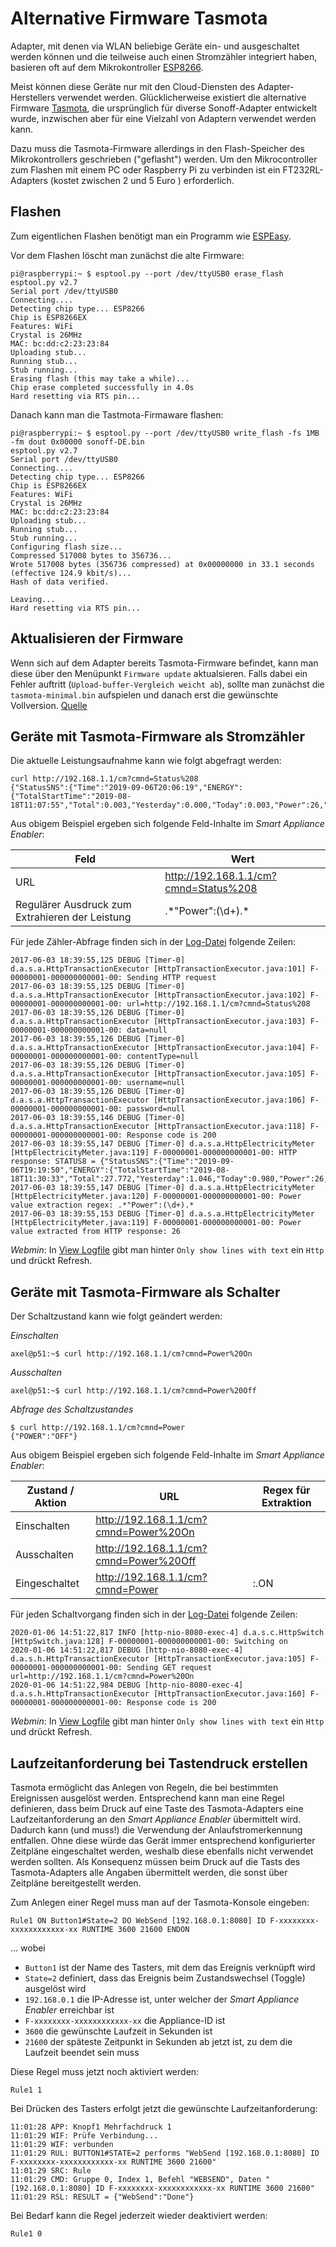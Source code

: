 # Alternative Firmware Tasmota
Adapter, mit denen via WLAN beliebige Geräte ein- und ausgeschaltet werden können und die teilweise auch einen Stromzähler integriert haben, basieren oft auf dem Mikrokontroller [ESP8266](https://de.wikipedia.org/wiki/ESP8266).

Meist können diese Geräte nur mit den Cloud-Diensten des Adapter-Herstellers verwendet werden. Glücklicherweise existiert die alternative Firmware [Tasmota](https://github.com/arendst/Sonoff-Tasmota), die ursprünglich für diverse Sonoff-Adapter entwickelt wurde, inzwischen aber für eine Vielzahl von Adaptern verwendet werden kann.

Dazu muss die Tasmota-Firmware allerdings in den Flash-Speicher des Mikrokontrollers geschrieben ("geflasht") werden. Um den Mikrocontroller zum Flashen mit einem PC oder Raspberry Pi zu verbinden ist ein FT232RL-Adapters (kostet zwischen 2 und 5 Euro ) erforderlich.

## Flashen
Zum eigentlichen Flashen benötigt man ein Programm wie [ESPEasy](https://www.heise.de/ct/artikel/ESPEasy-installieren-4076214.html).

Vor dem Flashen löscht man zunächst die alte Firmware:
```console
pi@raspberrypi:~ $ esptool.py --port /dev/ttyUSB0 erase_flash
esptool.py v2.7
Serial port /dev/ttyUSB0
Connecting....
Detecting chip type... ESP8266
Chip is ESP8266EX
Features: WiFi
Crystal is 26MHz
MAC: bc:dd:c2:23:23:84
Uploading stub...
Running stub...
Stub running...
Erasing flash (this may take a while)...
Chip erase completed successfully in 4.0s
Hard resetting via RTS pin...
```

Danach kann man die Tastmota-Firmaware flashen:
```console
pi@raspberrypi:~ $ esptool.py --port /dev/ttyUSB0 write_flash -fs 1MB -fm dout 0x00000 sonoff-DE.bin
esptool.py v2.7
Serial port /dev/ttyUSB0
Connecting....
Detecting chip type... ESP8266
Chip is ESP8266EX
Features: WiFi
Crystal is 26MHz
MAC: bc:dd:c2:23:23:84
Uploading stub...
Running stub...
Stub running...
Configuring flash size...
Compressed 517008 bytes to 356736...
Wrote 517008 bytes (356736 compressed) at 0x00000000 in 33.1 seconds (effective 124.9 kbit/s)...
Hash of data verified.

Leaving...
Hard resetting via RTS pin...
```

## Aktualisieren der Firmware
Wenn sich auf dem Adapter bereits Tasmota-Firmware befindet, kann man diese über den Menüpunkt `Firmware update` aktualsieren. Falls dabei ein Fehler auftritt (`Upload-buffer-Vergleich weicht ab`), sollte man zunächst die `tasmota-minimal.bin` aufspielen und danach erst die gewünschte Vollversion. [Quelle](https://www.schimmer-media.de/forum/index.php?thread/223-sonoff-basic-update-nicht-m%C3%B6glich/)


## Geräte mit Tasmota-Firmware als Stromzähler 

Die aktuelle Leistungsaufnahme kann wie folgt abgefragt werden:
```
curl http://192.168.1.1/cm?cmnd=Status%208
{"StatusSNS":{"Time":"2019-09-06T20:06:19","ENERGY":{"TotalStartTime":"2019-08-18T11:07:55","Total":0.003,"Yesterday":0.000,"Today":0.003,"Power":26,"ApparentPower":25,"ReactivePower":25,"Factor":0.06,"Voltage":239,"Current":0.106}}}
```

Aus obigem Beispiel ergeben sich folgende Feld-Inhalte im *Smart Appliance Enabler*:

| Feld                                            | Wert                                  |
| ----------------------------------------------- | ------------------------------------- |
| URL                                             | http://192.168.1.1/cm?cmnd=Status%208 |
| Regulärer Ausdruck zum Extrahieren der Leistung | .\*"Power":(\d+).\*       |

Für jede Zähler-Abfrage finden sich in der [Log-Datei](Support.md#Log) folgende Zeilen:
```
2017-06-03 18:39:55,125 DEBUG [Timer-0] d.a.s.a.HttpTransactionExecutor [HttpTransactionExecutor.java:101] F-00000001-000000000001-00: Sending HTTP request
2017-06-03 18:39:55,125 DEBUG [Timer-0] d.a.s.a.HttpTransactionExecutor [HttpTransactionExecutor.java:102] F-00000001-000000000001-00: url=http://192.168.1.1/cm?cmnd=Status%208
2017-06-03 18:39:55,126 DEBUG [Timer-0] d.a.s.a.HttpTransactionExecutor [HttpTransactionExecutor.java:103] F-00000001-000000000001-00: data=null
2017-06-03 18:39:55,126 DEBUG [Timer-0] d.a.s.a.HttpTransactionExecutor [HttpTransactionExecutor.java:104] F-00000001-000000000001-00: contentType=null
2017-06-03 18:39:55,126 DEBUG [Timer-0] d.a.s.a.HttpTransactionExecutor [HttpTransactionExecutor.java:105] F-00000001-000000000001-00: username=null
2017-06-03 18:39:55,126 DEBUG [Timer-0] d.a.s.a.HttpTransactionExecutor [HttpTransactionExecutor.java:106] F-00000001-000000000001-00: password=null
2017-06-03 18:39:55,146 DEBUG [Timer-0] d.a.s.a.HttpTransactionExecutor [HttpTransactionExecutor.java:118] F-00000001-000000000001-00: Response code is 200
2017-06-03 18:39:55,147 DEBUG [Timer-0] d.a.s.a.HttpElectricityMeter [HttpElectricityMeter.java:119] F-00000001-000000000001-00: HTTP response: STATUS8 = {"StatusSNS":{"Time":"2019-09-06T19:19:50","ENERGY":{"TotalStartTime":"2019-08-18T11:30:33","Total":27.772,"Yesterday":1.046,"Today":0.980,"Power":26,"ApparentPower":47,"ReactivePower":47,"Factor":0.05,"Voltage":231,"Current":0.204}}}
2017-06-03 18:39:55,147 DEBUG [Timer-0] d.a.s.a.HttpElectricityMeter [HttpElectricityMeter.java:120] F-00000001-000000000001-00: Power value extraction regex: .*"Power":(\d+).*
2017-06-03 18:39:55,153 DEBUG [Timer-0] d.a.s.a.HttpElectricityMeter [HttpElectricityMeter.java:119] F-00000001-000000000001-00: Power value extracted from HTTP response: 26
```

*Webmin*: In [View Logfile](Logging_DE.md#webmin-logs) gibt man hinter `Only show lines with text` ein `Http` und drückt Refresh.

## Geräte mit Tasmota-Firmware als Schalter

Der Schaltzustand kann wie folgt geändert werden:

_Einschalten_
```console
axel@p51:~$ curl http://192.168.1.1/cm?cmnd=Power%20On
```

_Ausschalten_
```console
axel@p51:~$ curl http://192.168.1.1/cm?cmnd=Power%20Off
```

_Abfrage des Schaltzustandes_
```console
$ curl http://192.168.1.1/cm?cmnd=Power
{"POWER":"OFF"}
```

Aus obigem Beispiel ergeben sich folgende Feld-Inhalte im *Smart Appliance Enabler*:

| Zustand / Aktion | URL                                    | Regex für Extraktion
| ----             | ----                                   | ----
| Einschalten      | http://192.168.1.1/cm?cmnd=Power%20On  |
| Ausschalten      | http://192.168.1.1/cm?cmnd=Power%20Off |
| Eingeschaltet    | http://192.168.1.1/cm?cmnd=Power       | :.ON

Für jeden Schaltvorgang finden sich in der [Log-Datei](Support.md#Log) folgende Zeilen:
```
2020-01-06 14:51:22,817 INFO [http-nio-8080-exec-4] d.a.s.c.HttpSwitch [HttpSwitch.java:128] F-00000001-000000000001-00: Switching on
2020-01-06 14:51:22,817 DEBUG [http-nio-8080-exec-4] d.a.s.h.HttpTransactionExecutor [HttpTransactionExecutor.java:105] F-00000001-000000000001-00: Sending GET request url=http://192.168.1.1/cm?cmnd=Power%20On
2020-01-06 14:51:22,984 DEBUG [http-nio-8080-exec-4] d.a.s.h.HttpTransactionExecutor [HttpTransactionExecutor.java:160] F-00000001-000000000001-00: Response code is 200
```

*Webmin*: In [View Logfile](Logging_DE.md#webmin-logs) gibt man hinter `Only show lines with text` ein `Http` und drückt Refresh.

## Laufzeitanforderung bei Tastendruck erstellen
Tasmota ermöglicht das Anlegen von Regeln, die bei bestimmten Ereignissen ausgelöst werden.
Entsprechend kann man eine Regel definieren, dass beim Druck auf eine Taste des Tasmota-Adapters eine Laufzeitanforderung an den *Smart Appliance Enabler* übermittelt wird. Dadurch kann (und muss!) die Verwendung der Anlaufstromerkennung entfallen. Ohne diese würde das Gerät immer entsprechend konfigurierter Zeitpläne eingeschaltet werden, weshalb diese ebenfalls nicht verwendet werden sollten. Als Konsequenz müssen beim Druck auf die Tasts des Tasmota-Adapters alle Angaben übermittelt werden, die sonst über Zeitpläne bereitgestellt werden.  

Zum Anlegen einer Regel muss man auf der Tasmota-Konsole eingeben:
```
Rule1 ON Button1#State=2 DO WebSend [192.168.0.1:8080] ID F-xxxxxxxx-xxxxxxxxxxxx-xx RUNTIME 3600 21600 ENDON
```
... wobei
- `Button1` ist der Name des Tasters, mit dem das Ereignis verknüpft wird
- `State=2` definiert, dass das Ereignis beim Zustandswechsel (Toggle) ausgelöst wird
- `192.168.0.1` die IP-Adresse ist, unter welcher der *Smart Appliance Enabler* erreichbar ist
- `F-xxxxxxxx-xxxxxxxxxxxx-xx` die Appliance-ID ist
- `3600` die gewünschte Laufzeit in Sekunden ist
- `21600` der späteste Zeitpunkt in Sekunden ab jetzt ist, zu dem die Laufzeit beendet sein muss

Diese Regel muss jetzt noch aktiviert werden:
```
Rule1 1
```

Bei Drücken des Tasters erfolgt jetzt die gewünschte Laufzeitanforderung:
```
11:01:28 APP: Knopf1 Mehrfachdruck 1
11:01:29 WIF: Prüfe Verbindung...
11:01:29 WIF: verbunden
11:01:29 RUL: BUTTON1#STATE=2 performs "WebSend [192.168.0.1:8080] ID F-xxxxxxxx-xxxxxxxxxxxx-xx RUNTIME 3600 21600"
11:01:29 SRC: Rule
11:01:29 CMD: Gruppe 0, Index 1, Befehl "WEBSEND", Daten "[192.168.0.1:8080] ID F-xxxxxxxx-xxxxxxxxxxxx-xx RUNTIME 3600 21600"
11:01:29 RSL: RESULT = {"WebSend":"Done"}
```

Bei Bedarf kann die Regel jederzeit wieder deaktiviert werden:
```
Rule1 0
```
